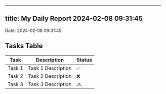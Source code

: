 
---
title: My Daily Report 2024-02-08 09:31:45
---

Date: 2024-02-08 09:31:45

## Tasks Table

| Task | Description | Status |
|------|-------------|--------|
| Task 1 | Task 1 Description | ✅ |
| Task 2 | Task 2 Description | ❌ |
| Task 3 | Task 3 Description | 🔜 |
